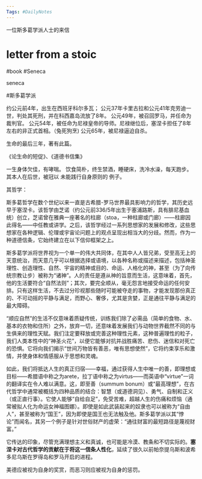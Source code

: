 ```yaml
---
Tags: #DailyNotes 
---
```


一位斯多葛学派人士的来信
# letter from a stoic

#book #Seneca


seneca 

#斯多葛学派

约公元前4年，出生在西班牙科尔多瓦；
公元37年卡里古拉和公元41年克劳迪一世，判处其死刑，并在科西嘉岛流放了8年。
公元49年，被召回罗马，并任命为裁判官。
公元54年，被任命为尼禄皇帝的导师。尼禄继位后，塞涅卡担任了8年左右的非正式首相。（兔死狗烹)
公元65年，被尼禄逼迫自杀。

生命的最后三年，著有此篇。

《论生命的短促》、《道德书信集》

一生身体欠佳，有哮喘。
饮食简朴，终生禁酒，睡硬床，洗冷水澡，每天跑步。
其本人在后世，被冠以 未能践行自身原则的 例子。


其哲学：

斯多葛哲学在数个世纪以来一直是古希腊-罗马世界最具影响力的哲学，其历史远早于塞涅卡。该哲学由芝诺（约公元前336/5年出生于塞浦路斯，具有腓尼基血统）创立，芝诺曾在雅典一座著名的柱廊（stoa，一种柱廊或门廊）——柱廊因此得名——中任教或讲学。之后，该哲学经过一系列思想家的发展和修改，这些思想家在各种逻辑、伦理或宇宙论问题上的观点呈现出相当大的分歧。然而，作为一种道德信条，它始终建立在以下信仰框架之上。

斯多葛学派将世界视为一个单一的伟大共同体，在其中人人皆兄弟，受至高无上的天意统治，而天意几乎可以根据选择或语境，以各种名称或描述来描述，包括神圣理性、创造理性、自然、宇宙的精神或目的、命运、人格化的神，甚至（为了向传统宗教让步）被称为“诸神”。人的责任是遵从神的旨意而生活，这意味着，首先，他的生活要符合“自然法则”；其次，要完全顺从，毫无怨言地接受命运的任何安排。只有这样生活，不去过分珍视那些随时可能被夺走的事物，才能发现那份真正的、不可动摇的平静与满足，而野心、奢侈，尤其是贪婪，正是通往平静与满足的最大障碍。

“顺应自然”的生活不仅意味着质疑传统，训练我们除了必需品（简单的食物、水、基本的衣物和住所）之外，放弃一切，还意味着发展我们与动物世界截然不同的与生俱来的理性天赋。我们注定要释放或完善这种理性元素，这种普遍理性的粒子，我们人类本性中的“神圣火花”，以便它能够对抗并战胜痛苦、悲伤、迷信和对死亡的恐惧。它将向我们揭示“世间万物皆有善恶，唯有思想使然”，它将约束享乐和激情，并使身体和情感服从于思想和灵魂。

如此，我们将抵达人生的真正归宿——幸福，通过获得人生中唯一的善，即理想或目标——希腊语中称之为arete，拉丁语中称之为virtus——而英语中“virtue”一词的翻译实在令人难以满意。这，即至善（summum bonum）或“最高理想”，在古代哲学中通常被概括为四种品质的结合：智慧（或道德洞见）、勇气、自制和正义（或正直行事）。它使人能够“自给自足”，免受苦难，超越人生的伤痛和烦恼（通常被拟人化为命运女神福图娜）。即使是如此武装起来的奴隶也可以被称为“自由人”，甚至被称为“国王”，因为即使是国王也无法触及他。斯多葛学派以其“悖论”而闻名，其另一个例子是针对世俗财产的虚荣：“通往财富的最短路径是蔑视财富。”

它传达的印象，尽管充满理想主义和真诚，也可能是冷漠、教条和不切实际的。**塞涅卡对古代哲学的贡献在于将这一信条人性化**，延续了很久以前帕奈提乌斯和波希多尼乌斯在罗得岛和罗马开启的进程。


美德应被视为自身的奖赏，而恶习则应被视为自身的惩罚。